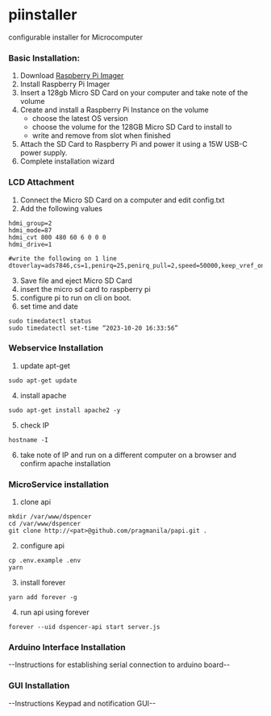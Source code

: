 # piinstaller
configurable installer for Microcomputer

### Basic Installation:

1. Download [Raspberry Pi Imager](https://www.raspberrypi.com/software/)
2. Install Raspberry Pi Imager
3. Insert a 128gb Micro SD Card on your computer and take note of the volume
4. Create and install a Raspberry Pi Instance on the volume
   - choose the latest OS version
   - choose the volume for the 128GB Micro SD Card to install to
   - write and remove from slot when finished
5. Attach the SD Card to Raspberry Pi and power it using a 15W USB-C power supply.
6. Complete installation wizard

### LCD Attachment

1. Connect the Micro SD Card on a computer and edit config.txt
2. Add the following values
```
hdmi_group=2
hdmi_mode=87
hdmi_cvt 800 480 60 6 0 0 0
hdmi_drive=1

#write the following on 1 line
dtoverlay=ads7846,cs=1,penirq=25,penirq_pull=2,speed=50000,keep_vref_on=0,swapxy=0,pmax=255,xohms=150,xmin=200,xmax=3900,ymin=200,ymax=3900
```
3. Save file and eject Micro SD Card
4. insert the micro sd card to raspberry pi
5. configure pi to run on cli on boot.
6. set time and date
```
sudo timedatectl status
sudo timedatectl set-time “2023-10-20 16:33:56” 
```
### Webservice Installation

1. update apt-get
```
sudo apt-get update
```
4. install apache
```
sudo apt-get install apache2 -y
```
5. check IP
```
hostname -I
```
6. take note of IP and run on a different computer on a browser and confirm apache installation


### MicroService installation

1. clone api
```
mkdir /var/www/dspencer
cd /var/www/dspencer
git clone http://<pat>@github.com/pragmanila/papi.git .
```
2. configure api
```
cp .env.example .env
yarn
```
3. install forever
```
yarn add forever -g
```
4. run api using forever
```
forever --uid dspencer-api start server.js 
```
### Arduino Interface Installation

--Instructions for establishing serial connection to arduino board--

### GUI Installation

--Instructions Keypad and notification GUI--

